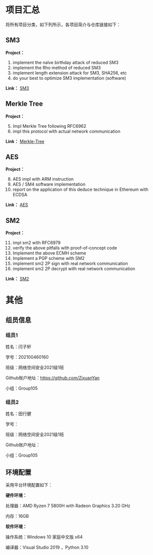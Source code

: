 # 项目汇总

将所有项目分类，如下列所示，各项目简介与仓库链接如下：

## SM3

**Project：**
1. implement the naïve birthday attack of reduced SM3
2. implement the Rho method of reduced SM3
3. implement length extension attack for SM3, SHA256, etc
4. do your best to optimize SM3 implementation (software)

**Link：** 
[SM3](https://github.com/ZixuanYan/Homework-Group105/tree/SM3)

## Merkle Tree
**Project：**

5. Impl Merkle Tree following RFC6962
6. impl this protocol with actual network communication

**Link：** 
[Merkle-Tree](https://github.com/ZixuanYan/Homework-Group105/tree/Merkle-Tree)

## AES
**Project：**

8. AES impl with ARM instruction
9. AES / SM4 software implementation
10. report on the application of this deduce technique in Ethereum with ECDSA

**Link：** 
[AES](https://github.com/ZixuanYan/Homework-Group105/tree/AES)
## SM2
**Project：**

11. impl sm2 with RFC6979
12. verify the above pitfalls with proof-of-concept code
13. Implement the above ECMH scheme
14. Implement a PGP scheme with SM2
15. implement sm2 2P sign with real network communication
16. implement sm2 2P decrypt with real network communication

**Link：** 
[SM2](https://github.com/ZixuanYan/Homework-Group105/tree/SM2)
# 其他

## 组员信息

### 组员1

姓名：闫子轩

学号：202100460160

班级：网络空间安全2021级1班

Github账户地址：https://github.com/ZixuanYan

小组：Group105

### 组员2

姓名：田行健

学号：

班级：网络空间安全2021级1班

Github账户地址：

小组：Group105


## 环境配置

采用平台环境配置如下：

**硬件环境：**

处理器：AMD Ryzen 7 5800H with Radeon Graphics 3.20 GHz

内存：16GB

**软件环境：**

操作系统：Windows 10 家庭中文版 x64

编译器：Visual Studio 2019 ，Python 3.10 



